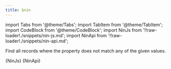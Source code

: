 ```yaml
---
title: $nin
---
```


import Tabs from '@theme/Tabs';
import TabItem from '@theme/TabItem';
import CodeBlock from '@theme/CodeBlock';
import NinJs from '!!raw-loader!./snippets/nin-js.md';
import NinApi from '!!raw-loader!./snippets/nin-api.md';

Find all records where the property does not match any of the given values.

<Tabs>
  <TabItem value="javascript" label="Javascript" default>
    <CodeBlock className="language-jsx">
      {NinJs}
    </CodeBlock>
  </TabItem>
  <TabItem value="API" label="API">
    <CodeBlock className="language-jsx" title="[GET]">
      {NinApi}
    </CodeBlock>
  </TabItem>
</Tabs>

